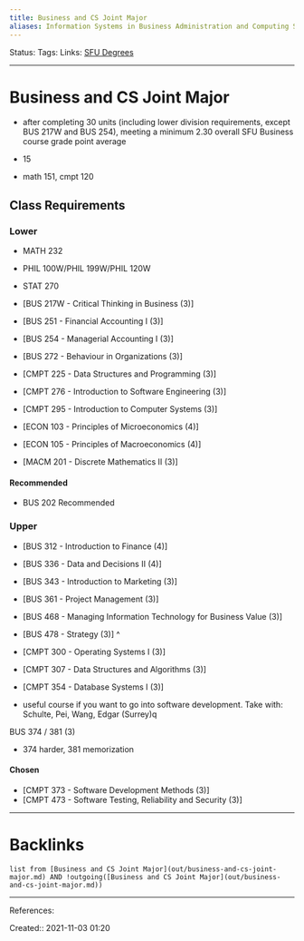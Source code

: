 ```yaml
---
title: Business and CS Joint Major
aliases: Information Systems in Business Administration and Computing Science Joint Major
---
```

Status:
Tags:
Links: [SFU Degrees](out/sfu-degrees.md)
___

# Business and CS Joint Major

- after completing 30 units (including lower division requirements, except BUS 217W and BUS 254), meeting a minimum 2.30 overall SFU Business course grade point average

- 15
- math 151, cmpt 120
## Class Requirements
### Lower
- MATH 232
- PHIL 100W/PHIL 199W/PHIL 120W
- STAT 270
- [BUS 217W - Critical Thinking in Business (3)]

- [BUS 251 - Financial Accounting I (3)]

- [BUS 254 - Managerial Accounting I (3)]

- [BUS 272 - Behaviour in Organizations (3)]

- [CMPT 225 - Data Structures and Programming (3)]

- [CMPT 276 - Introduction to Software Engineering (3)]

- [CMPT 295 - Introduction to Computer Systems (3)]

- [ECON 103 - Principles of Microeconomics (4)]

- [ECON 105 - Principles of Macroeconomics (4)]

- [MACM 201 - Discrete Mathematics II (3)]
#### Recommended
- BUS 202 Recommended
### Upper
- [BUS 312 - Introduction to Finance (4)]

- [BUS 336 - Data and Decisions II (4)]

- [BUS 343 - Introduction to Marketing (3)]

- [BUS 361 - Project Management (3)]

- [BUS 468 - Managing Information Technology for Business Value (3)]

- [BUS 478 - Strategy (3)] ^

- [CMPT 300 - Operating Systems I (3)]

- [CMPT 307 - Data Structures and Algorithms (3)]

- [CMPT 354 - Database Systems I (3)]
- useful course if you want to go into software development. Take with: Schulte, Pei, Wang, Edgar (Surrey)q

BUS 374 / 381 (3)
- 374 harder, 381 memorization

#### Chosen

- [CMPT 373 - Software Development Methods (3)]
- [CMPT 473 - Software Testing, Reliability and Security (3)]
___

# Backlinks

```dataview
list from [Business and CS Joint Major](out/business-and-cs-joint-major.md) AND !outgoing([Business and CS Joint Major](out/business-and-cs-joint-major.md))
```
___
References:

Created:: 2021-11-03 01:20
